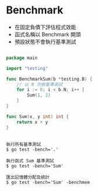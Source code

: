 # Benchmark 

* 在固定負債下評估程式效能
* 函式名稱以 Benchmark 開頭
* 預設狀態不會執行基準測試

```go

package main

import "testing"

func BenchmarkSum(b *testing.B) {
    // 以 N 次做基準測試
	for i := 0; i < b.N; i++ {
		Sum(1, 2)
	}
}

func Sum(x, y int) int {
	return x + y
}

```

```shell

執行所有基準測試
$ go test -bench='.'

執行函式 Sum 基準測試
$ go test -bench='Sum'

匯出記憶體分配及統計
$ go test -bench='Sum' -benchmem

```